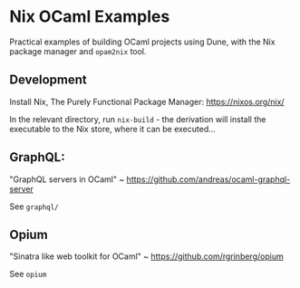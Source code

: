 # Nix OCaml Examples

Practical examples of building OCaml projects using Dune, with the Nix package manager and `opam2nix` tool.

## Development

Install Nix, The Purely Functional Package Manager: https://nixos.org/nix/

In the relevant directory, run `nix-build` - the derivation will install the executable to the Nix store, where it can be executed...

## GraphQL:

"GraphQL servers in OCaml" ~ https://github.com/andreas/ocaml-graphql-server

See `graphql/`

## Opium

"Sinatra like web toolkit for OCaml" ~ https://github.com/rgrinberg/opium

See `opium`
